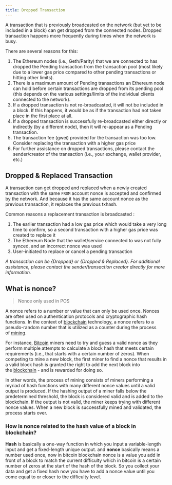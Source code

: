 ```yaml
---
title: Dropped Transaction
---
```


A transaction that is previously broadcasted on the network (but yet to be included in a block) can get dropped from the connected nodes. Dropped transaction happens more frequently during times when the network is busy.

There are several reasons for this:

1.  The Ethereum nodes (i.e., Geth/Parity) that we are connected to has dropped the Pending transaction from the transaction pool (most likely due to a lower gas price compared to other pending transactions or hitting other limits).
2.  There is a maximum amount of Pending transactions an Ethereum node can hold before certain transactions are dropped from its pending pool (this depends on the various settings/limits of the individual clients connected to the network).
3.  If a dropped transaction is not re-broadcasted, it will not be included in a block. If this happens, it would be as if the transaction had not taken place in the first place at all.
4.  If a dropped transaction is successfully re-broadcasted either directly or indirectly (by a different node), then it will re-appear as a Pending transaction.
5.  The transaction fee (gwei) provided for the transaction was too low. Consider replacing the transaction with a higher gas price
6.  For further assistance on dropped transactions, please contact the sender/creator of the transaction (i.e., your exchange, wallet provider, etc.)


## Dropped & Replaced Transaction

A transaction can get dropped and replaced when a newly created transaction with the same `FROM` account nonce is accepted and confirmed by the network. And because it has the same account nonce as the previous transaction, it replaces the previous txhash.

Common reasons a replacement transaction is broadcasted :

1.  The earlier transaction had a low gas price which would take a very long time to confirm, so a second transaction with a higher gas price was created to replace it
2.  The Ethereum Node that the wallet/service connected to was not fully synced, and an incorrect nonce was used
3.  User-initiated to replace or cancel a pending transaction

*A transaction can be {Dropped} or {Dropped & Replaced}. For additional assistance, please contact the sender/transaction creator directly for more information.*


## What is nonce?

> Nonce only used in POS

A nonce refers to a number or value that can only be used once. Nonces are often used on authentication protocols and cryptographic hash functions. In the context of [blockchain](https://academy.binance.com/en/articles/how-does-blockchain-work) technology, a nonce refers to a pseudo-random number that is utilized as a counter during the process of [mining](https://academy.binance.com/en/articles/what-is-cryptocurrency-mining).

For instance, [Bitcoin](https://academy.binance.com/en/articles/what-is-bitcoin) miners need to try and guess a valid nonce as they perform multiple attempts to calculate a block hash that meets certain requirements (i.e., that starts with a certain number of zeros). When competing to mine a new block, the first miner to find a nonce that results in a valid block hash is granted the right to add the next block into the [blockchain](https://academy.binance.com/en/glossary/blockchain) - and is rewarded for doing so.

In other words, the process of mining consists of miners performing a myriad of hash functions with many different nonce values until a valid output is produced. If the hashing output of a miner falls below the predetermined threshold, the block is considered valid and is added to the blockchain. If the output is not valid, the miner keeps trying with different nonce values. When a new block is successfully mined and validated, the process starts over.

### How is nonce related to the hash value of a block in blockchain?

**Hash** is basically a one-way function in which you input a variable-length input and get a fixed-length unique output. and **nonce** basically means a number used once, now in bitcoin blockchain nonce is a value you add in front of a block to match the current difficulty which in bitcoin is a certain number of zeros at the start of the hash of the block. So you collect your data and get a fixed hash now you have to add a nonce value until you come equal to or closer to the difficulty level.
